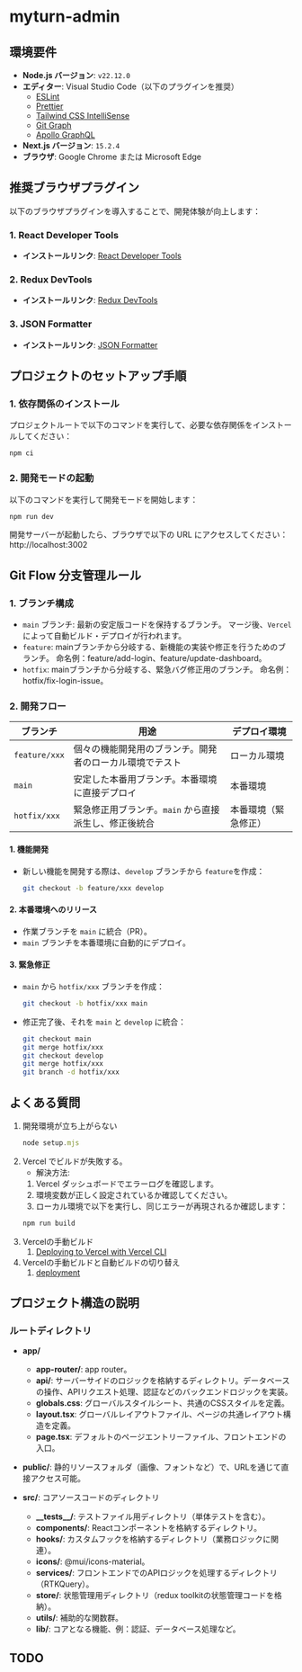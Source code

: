 # myturn-admin

## 環境要件

- **Node.js バージョン**: `v22.12.0`
- **エディター**: Visual Studio Code（以下のプラグインを推奨）
  - [ESLint](https://marketplace.visualstudio.com/items?itemName=dbaeumer.vscode-eslint)
  - [Prettier](https://marketplace.visualstudio.com/items?itemName=esbenp.prettier-vscode)
  - [Tailwind CSS IntelliSense](https://marketplace.visualstudio.com/items?itemName=bradlc.vscode-tailwindcss)
  - [Git Graph](https://marketplace.visualstudio.com/items?itemName=mhutchie.git-graph)
  - [Apollo GraphQL](https://marketplace.visualstudio.com/items?itemName=apollographql.vscode-apollo)
- **Next.js バージョン**: `15.2.4`
- **ブラウザ**: Google Chrome または Microsoft Edge

## 推奨ブラウザプラグイン

以下のブラウザプラグインを導入することで、開発体験が向上します：

### **1. React Developer Tools**

- **インストールリンク**: [React Developer Tools](https://chrome.google.com/webstore/detail/react-developer-tools/fmkadmapgofadopljbjfkapdkoienihi)

### **2. Redux DevTools**

- **インストールリンク**: [Redux DevTools](https://chromewebstore.google.com/detail/redux-devtools/lmhkpmbekcpmknklioeibfkpmmfibljd)

### **3. JSON Formatter**

- **インストールリンク**: [JSON Formatter](https://chromewebstore.google.com/detail/json-formatter/bcjindcccaagfpapjjmafapmmgkkhgoa?hl=en)

## プロジェクトのセットアップ手順

### **1. 依存関係のインストール**

プロジェクトルートで以下のコマンドを実行して、必要な依存関係をインストールしてください：

```bash
npm ci
```

### **2. 開発モードの起動**

以下のコマンドを実行して開発モードを開始します：

```bash
npm run dev
```

開発サーバーが起動したら、ブラウザで以下の URL にアクセスしてください：
http://localhost:3002

## Git Flow 分支管理ルール

### 1. ブランチ構成

- `main` ブランチ:
  最新の安定版コードを保持するブランチ。
  マージ後、`Vercel` によって自動ビルド・デプロイが行われます。
- `feature`:
  mainブランチから分岐する、新機能の実装や修正を行うためのブランチ。
  命名例：feature/add-login、feature/update-dashboard。
- `hotfix`:
  mainブランチから分岐する、緊急バグ修正用のブランチ。
  命名例：hotfix/fix-login-issue。

### 2. 開発フロー

| **ブランチ**  | **用途**                                                 | **デプロイ環境**     |
| ------------- | -------------------------------------------------------- | -------------------- |
| `feature/xxx` | 個々の機能開発用のブランチ。開発者のローカル環境でテスト | ローカル環境         |
| `main`        | 安定した本番用ブランチ。本番環境に直接デプロイ           | 本番環境             |
| `hotfix/xxx`  | 緊急修正用ブランチ。`main` から直接派生し、修正後統合    | 本番環境（緊急修正） |

#### 1. 機能開発

- 新しい機能を開発する際は、`develop` ブランチから `feature`を作成：
  ```bash
  git checkout -b feature/xxx develop
  ```

#### 2. 本番環境へのリリース

- 作業ブランチを `main` に統合（PR）。
- `main` ブランチを本番環境に自動的にデプロイ。

#### 3. 緊急修正

- `main` から `hotfix/xxx` ブランチを作成：
  ```bash
  git checkout -b hotfix/xxx main
  ```
- 修正完了後、それを `main` と `develop` に統合：
  ```bash
  git checkout main
  git merge hotfix/xxx
  git checkout develop
  git merge hotfix/xxx
  git branch -d hotfix/xxx
  ```

## よくある質問

1. 開発環境が立ち上がらない
   ```js
   node setup.mjs
   ```
2. Vercel でビルドが失敗する。
   - 解決方法:
   1. Vercel ダッシュボードでエラーログを確認します。
   2. 環境変数が正しく設定されているか確認してください。
   3. ローカル環境で以下を実行し、同じエラーが再現されるか確認します：
   ```bash
   npm run build
   ```
3. Vercelの手動ビルド
   1. [Deploying to Vercel with Vercel CLI](https://vercel.com/docs/deployments/deploy-with-vercel-cli#deploying-to-vercel-with-vercel-cli)
4. Vercelの手動ビルドと自動ビルドの切り替え
   1. [deployment](https://vercel.com/docs/projects/project-configuration/git-configuration#git.deploymentenabled)

## プロジェクト構造の説明

### ルートディレクトリ

- **app/**

  - **app-router/**: app router。
  - **api/**: サーバーサイドのロジックを格納するディレクトリ。データベースの操作、APIリクエスト処理、認証などのバックエンドロジックを実装。
  - **globals.css**: グローバルスタイルシート、共通のCSSスタイルを定義。
  - **layout.tsx**: グローバルレイアウトファイル、ページの共通レイアウト構造を定義。
  - **page.tsx**: デフォルトのページエントリーファイル、フロントエンドの入口。

- **public/**: 静的リソースフォルダ（画像、フォントなど）で、URLを通じて直接アクセス可能。

- **src/**: コアソースコードのディレクトリ
  - **\_\_tests\_\_/**: テストファイル用ディレクトリ（単体テストを含む）。
  - **components/**: Reactコンポーネントを格納するディレクトリ。
  - **hooks/**: カスタムフックを格納するディレクトリ（業務ロジックに関連）。
  - **icons/**: @mui/icons-material。
  - **services/**: フロントエンドでのAPIロジックを処理するディレクトリ（RTKQuery）。
  - **store/**: 状態管理用ディレクトリ（redux toolkitの状態管理コードを格納）。
  - **utils/**: 補助的な関数群。
  - **lib/**: コアとなる機能、例：認証、データベース処理など。

## TODO
